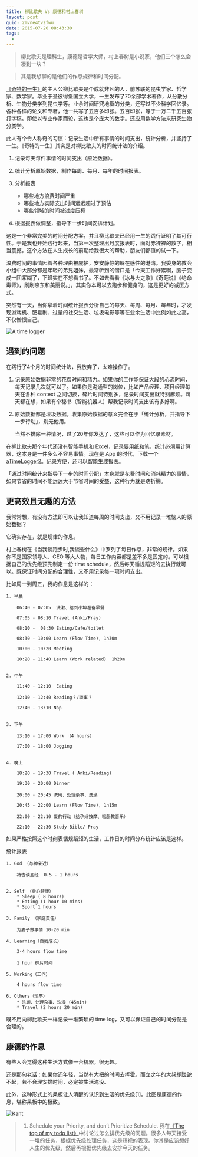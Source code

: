 ```yaml
---
title: 柳比歇夫 Vs 康德和村上春树
layout: post
guid: 2mvne4tvzfwu
date: 2015-07-20 08:43:30
tags:
  -
---
```


> 柳比歇夫是理科生，康德是哲学大师，村上春树是小说家，他们三个怎么会凑到一块？

> 其是我想聊的是他们的作息规律和时间分配。

[《奇特的一生》](http://book.douban.com/subject/1115353/)的主人公柳比歇夫是个成就非凡的人，前苏联的昆虫学家、哲学家、数学家。毕业于圣彼得堡国立大学，一生发布了70余部学术著作，从分散分析、生物分类学到昆虫学等。业余时间研究地蚤的分类，还写过不少科学回忆录。 各种各样的论文和专著，他一共写了五百多印张。五百印张，等于一万二千五百张打字稿。即使以专业作家而论，这也是个庞大的数字。还应用数学方法来研究生物分类学。

此人有个令人称奇的习惯：记录生活中所有事情的时间支出，统计分析，并坚持了一生。《奇特的一生》其实是对柳比歇夫的时间统计法的介绍。

1. 记录每天每件事情的时间支出（原始数据）。

2. 统计分析原始数据，制作每周、每月、每年的时间报表。

3. 分析报表
    * 哪些地方浪费时间严重
    * 哪些地方实际支出时间远远超过了预估
    * 哪些领域的时间被过度压榨

4. 根据报表做调整，指导下一步时间安排计划。


这是一个非常完美的时间分配方案，并且柳比歇夫已经用一生的践行证明了其可行性。于是我也开始践行起来，当第一次整理出月度报表时，面对赤裸裸的数字，相当震撼。这个方法在人生成长的前期给我很大的帮助，朋友们都值的试一下。

浪费时间的事情因着各种理由被庇护，安安静静的躲在感性的港湾。我委身的教会小组中大部分都是年轻的弟兄姐妹，最常听到的借口是「今天工作好累啊，脑子变成一团浆糊了，下班实在不想看书了。不如去看看《冰与火之歌》《奇葩说》《绝命毒师》，刷刷京东和美丽说。」，其实你本可以去跑步和健身的，这是更好的减压方式。


突然有一天，当你拿着时间统计报表分析自己的每天、每周、每月、每年时，才发现游戏机、肥皂剧、过量的社交生活、垃圾电影等等在业余生活中比例如此之高，不仅憎恨自己。

![A time logger](/media/files/2015-07-20-aTimeLogger.png)

## 遇到的问题

在践行了4个月的时间统计法，我放弃了，太难操作了。

1. 记录原始数据非常的花费时间和精力。如果你的工作能保证大段的心流时间，每天记录几次就可以了。如果你是沟通型的岗位，比如产品经理、项目经理每天在各种 context 之间切换，碎片时间特别多，记录时间支出就特别麻烦。每天都在想，如果有个秘书（智能机器人）帮我记录时间支出该有多好啊。

2. 原始数据都是垃圾数据。收集原始数据的意义完全在于「统计分析，并指导下一步行动」，别无他用。

    当然不排除一种情况，过了20年你发达了，这些可以作为回忆录素材。


在柳比歇夫那个年代还没有智能手机和 Excel，记录要用纸和笔，统计必须用计算器，这本身是一件多么不容易事情。现在是 App 的时代，下载一个 [aTimeLogger2](http://www.atimelogger.com)。记录方便，还可以智能生成报表。

「通过时间统计来指导下一步的时间分配」本身就是花费时间和消耗精力的事情，如果节省的时间不能远远大于节省时间的受益，这种行为就是瞎折腾。


## 更高效且无趣的方法

我常常想，有没有方法即可以让我知道每周的时间支出，又不用记录一堆恼人的原始数据？

它确实存在，就是规律的作息。

村上春树在《当我谈跑步时,我谈些什么》中罗列了每日作息，非常的规律。如果你不是国家领导人、CEO 等大人物，每日工作内容都是差不多是固定的。可以根据自己的优先级预先制定一份 time schedule，然后每天循规蹈矩的去执行就可以。既保证时间分配的合理性，又不用记录每一项时间支出。

比如周一到周五，我的作息是这样的：

```
1. 早晨

    06:40 - 07:05  洗漱、给刘小坤准备早餐

    07:05 - 08:10 Travel (Anki/Pray)

    08:10 -  08:30 Eating/Cafe/toilet

    08:30 - 10:00 Learn (Flow Time), 1h30m

    10:00 - 10:20 Meeting

    10:20 - 11:40 Learn (Work related)  1h20m


2. 中午

    11:40 - 12:10  Eating

    12:10 - 12:40 Reading？/琐事？

    12:40 - 13:10 Nap


3. 下午

    13:10 - 17:00 Work （4 hours）

    17:00 - 18:00 Jogging


4. 晚上

    18:20 - 19:30 Travel ( Anki/Reading)

    19:30 - 20:00 Dinner

    20:00 - 20:45 洗碗、处理杂事、洗澡

    20:45 - 22:00 Learn (Flow Time), 1h15m

    22:00 - 22:10 爱的行动（给孕妇按摩、唱胎教音乐）

    22:10 - 22:30 Study Bible/ Pray
```

如果严格按照这个时刻表循规蹈矩的生活，工作日的时间分布统计应该是这样。


统计报表

```
1. God （与神亲近）

    祷告读圣经  0.5 - 1 hours


2. Self （身心健康）
    * Sleep ( 8 hours)
    * Eating (1 hour 10 mins)
    * Sport 1 hours

3. Family （家庭责任）

    为妻子做事情 10-20 min

4. Learning（自我成长）

    3-4 hours flow time

    1 hour 碎片时间

5. Working（工作）

    4 hours flow time

6. Others（琐事）
    * 洗碗、处理杂事、洗澡 (45min)
    * Travel (2 hours 20 min)
```

既不用向柳比歇夫一样记录一堆繁琐的 time log，又可以保证自己的时间分配是合理的。


## 康德的作息

有些人会觉得这种生活方式像一台机器，很无趣。

还是那句老话：如果你还年轻，当然有大把的时间去挥霍。而立之年的大叔却蹉跎不起，若不合理安排时间，必定被生活淹没。

此外，这种形式上的呆板让人清醒的认识到生活的优先级[1]。此图是康德的作息，堪称呆板中的极致。


![Kant](/media/files/2015-07-20-Kant.jpg)

> 1. Schedule your Priority, and don’t Prioritize Schedule. 我在[《The top of my todo list》](/todo-list.html)中讨论过怎么排优先级的问题。很多人每天接受一堆的任务，根据优先级处理任务，这是短视的表现。你其是应该想好人生的优先级，然后再根据优先级去安排今天的任务。


